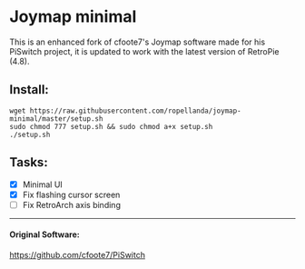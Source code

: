 # Joymap minimal
This is an enhanced fork of cfoote7's Joymap software made for his PiSwitch project, it is updated to work with the latest version of RetroPie (4.8).

## Install:
```
wget https://raw.githubusercontent.com/ropellanda/joymap-minimal/master/setup.sh
sudo chmod 777 setup.sh && sudo chmod a+x setup.sh
./setup.sh
```

## Tasks:
- [x] Minimal UI
- [x] Fix flashing cursor screen
- [ ] Fix RetroArch axis binding

---
#### Original Software:
https://github.com/cfoote7/PiSwitch

